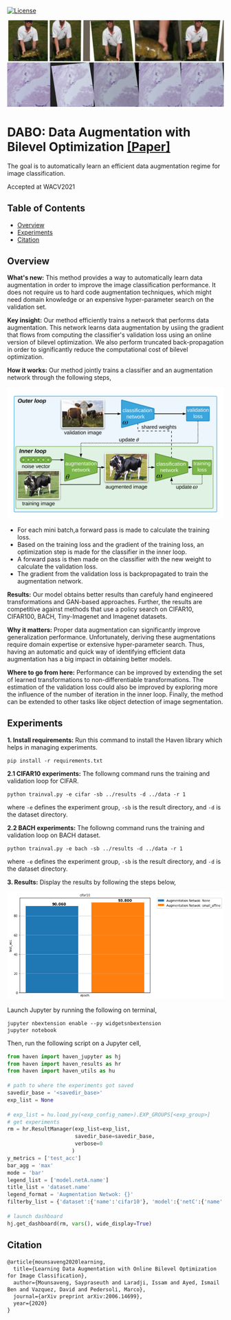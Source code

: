 [![License](https://img.shields.io/badge/License-Apache%202.0-blue.svg)](https://opensource.org/licenses/Apache-2.0)

![figure](docs/imagenet_collage.png)
![figure](docs/bach_collage.png)

# DABO: Data Augmentation with Bilevel Optimization  [[Paper]](https://arxiv.org/pdf/2006.14699.pdf)
The goal is to automatically learn an efficient data augmentation regime for image classification.

Accepted at WACV2021

## Table of Contents

- [Overview](#overview)
- [Experiments](#experiments)
- [Citation](#citation)

## Overview

<b>What's new:</b> This method provides a way to automatically learn data augmentation in order to improve the image classification performance. It does not require us to hard code augmentation techniques, which might need domain knowledge or an expensive hyper-parameter search on the validation set.

<b>Key insight:</b> Our method efficiently trains a network that performs data augmentation. This network learns data augmentation by usiing the gradient that flows from computing the classifier's validation loss using an online version of bilevel optimization. We also perform truncated back-propagation in order to significantly reduce the computational cost of bilevel optimization.

<b>How it works:</b> Our method jointly trains a classifier and an augmentation network through the following steps,


![figure](docs/model_new.png)

* For each mini batch,a forward pass is made to calculate the training loss.
* Based on the training loss and the gradient of the training loss, an optimization step is made for the classifier in the inner loop.
* A forward pass is then made on the classifier with the new weight to calculate the validation loss.
* The gradient from the validation loss is backpropagated to train the augmentation network.

<b>Results:</b> Our model obtains better results than carefuly hand engineered transformations and GAN-based approaches. Further, the results are competitive against methods that use a policy search on CIFAR10, CIFAR100, BACH, Tiny-Imagenet and Imagenet datasets.

<b>Why it matters:</b> Proper data augmentation can significantly improve generalization performance. Unfortunately, deriving these augmentations require domain expertise or extensive hyper-parameter search. Thus, having an automatic and quick way of identifying efficient data augmentation has a big impact in obtaining better models.

<b>Where to go from here:</b> Performance can be improved by extending the set of learned transformations to non-differentiable transformations. The estimation of the validation loss could also be improved by exploring more the influence of the number of iteration in the inner loop. Finally, the method can be extended to other tasks like object detection of image segmentation.


## Experiments

<b>1. Install requirements:</b> Run this command to install the Haven library which helps in managing experiments.

```
pip install -r requirements.txt
``` 


<b>2.1 CIFAR10 experiments:</b> The followng command runs the training and validation loop for CIFAR.

```
python trainval.py -e cifar -sb ../results -d ../data -r 1
```

where `-e` defines the experiment group, `-sb` is the result directory, and `-d` is the dataset directory.

<b>2.2 BACH experiments:</b> The followng command runs the training and validation loop on BACH dataset.

```
python trainval.py -e bach -sb ../results -d ../data -r 1
```

where `-e` defines the experiment group, `-sb` is the result directory, and `-d` is the dataset directory.


<b>3. Results:</b> Display the results by following the steps below,

![figure](docs/results.png)

Launch Jupyter by running the following on terminal,

```
jupyter nbextension enable --py widgetsnbextension
jupyter notebook
```

Then, run the following script on a Jupyter cell,
```python
from haven import haven_jupyter as hj
from haven import haven_results as hr
from haven import haven_utils as hu

# path to where the experiments got saved
savedir_base = '<savedir_base>'
exp_list = None

# exp_list = hu.load_py(<exp_config_name>).EXP_GROUPS[<exp_group>]
# get experiments
rm = hr.ResultManager(exp_list=exp_list, 
                      savedir_base=savedir_base, 
                      verbose=0
                     )
y_metrics = ['test_acc']
bar_agg = 'max'
mode = 'bar'
legend_list = ['model.netA.name']
title_list = 'dataset.name'
legend_format = 'Augmentation Netwok: {}'
filterby_list = {'dataset':{'name':'cifar10'}, 'model':{'netC':{'name':'resnet18_meta_2'}}}

# launch dashboard
hj.get_dashboard(rm, vars(), wide_display=True)
```



## Citation

```
@article{mounsaveng2020learning,
  title={Learning Data Augmentation with Online Bilevel Optimization for Image Classification},
  author={Mounsaveng, Saypraseuth and Laradji, Issam and Ayed, Ismail Ben and Vazquez, David and Pedersoli, Marco},
  journal={arXiv preprint arXiv:2006.14699},
  year={2020}
}
```
